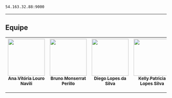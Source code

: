 
```sh
54.163.32.88:9000
```
***

## Equipe
| [<img src="https://avatars.githubusercontent.com/u/97908745?v=4" width=115><br><sub>Ana Vitória Louro Navili</sub>](https://github.com/anaVitoriaLouro) | [<img src="https://avatars.githubusercontent.com/u/25699466?v=4" width=115><br><sub>Bruno Monserrat Perillo</sub>](https://github.com/brunoperillo) | [<img src="https://avatars.githubusercontent.com/u/96358027?v=4" width=115><br><sub>Diego Lopes da Silva</sub>](https://github.com/Diegox0301) | [<img src="https://avatars.githubusercontent.com/u/88354075?v=4" width=115><br><sub>Kelly Patricia Lopes Silva</sub>](https://github.com/KellyPLSilva) |
| :---: | :---: | :---: |:---: |


***
   [projeto]: <https://github.com/Compass-pb-aws-2023-Univesp/sprint-2-pb-aws-univesp.git>
   [dockerwiki]: <https://pt.wikipedia.org/wiki/Docker_(software)>
   [pass]: <https://pt.wikipedia.org/wiki/Plataforma_como_servi%C3%A7o>
   [virtualizacao]: <https://pt.wikipedia.org/wiki/Virtualiza%C3%A7%C3%A3o_em_n%C3%ADvel_de_sistema_operacional>
   [kernel]: <https://pt.wikipedia.org/wiki/N%C3%BAcleo_(sistema_operacional)>
   [vm]: <https://pt.wikipedia.org/wiki/M%C3%A1quina_virtual>
   [cloud]: <https://pt.wikipedia.org/wiki/Computa%C3%A7%C3%A3o_em_nuvem>
   [compass]: <https://compass.uol/en/home/>
   [aws]: <https://aws.amazon.com/pt/>
   [sprint1]: <https://github.com/Compass-pb-aws-2023-Univesp/sprint-1-pb-aws-univesp>
   [sprint2main]: <https://github.com/Compass-pb-aws-2023-Univesp/sprint-2-pb-aws-univesp>
   [sprint3main]: <https://github.com/Compass-pb-aws-2023-Univesp/sprint-3-pb-aws-univesp>
   [notion]: <https://ludicrous-help-e3a.notion.site/Sprint-2-f7fe80d6068b41ffbded94a3a28e32a9>
   [pagina]: <http://54.163.32.88:9000/>
